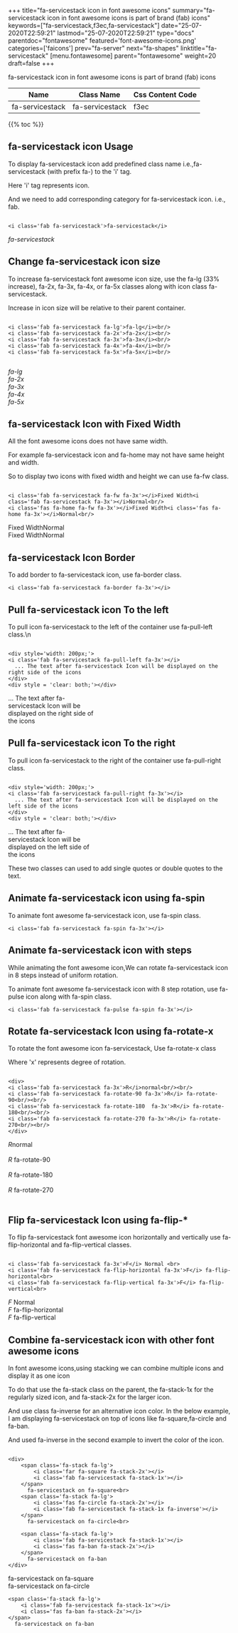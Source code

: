 +++
title="fa-servicestack icon in font awesome icons"
summary="fa-servicestack icon in font awesome icons is part of brand (fab) icons"
keywords=["fa-servicestack,f3ec,fa-servicestack"]
date="25-07-2020T22:59:21"
lastmod="25-07-2020T22:59:21"
type="docs"
parentdoc="fontawesome"
featured='font-awesome-icons.png'
categories=['faicons']
prev="fa-server"
next="fa-shapes"
linktitle="fa-servicestack"
[menu.fontawesome]
parent="fontawesome"
weight=20
draft=false
+++


fa-servicestack icon in font awesome icons is part of brand (fab) icons

<div class='table-responsive'><table class='table'><thead><tr><th>Name</th><th>Class Name</th><th>Css Content Code</th></tr></thead><tbody><tr><td>fa-servicestack</td><td>fa-servicestack</td><td>f3ec</td></tr></tbody></table></div>


{{% toc %}}


## fa-servicestack icon Usage

To display fa-servicestack icon add predefined class name i.e.,fa-servicestack (with prefix fa-) to the 'i' tag.

Here 'i' tag represents icon.

And we need to add corresponding category for fa-servicestack icon. i.e., fab.


```

<i class='fab fa-servicestack'>fa-servicestack</i>
```

<i class='fab fa-servicestack'>fa-servicestack</i>




## Change fa-servicestack icon size
To increase fa-servicestack font awesome icon size, use the fa-lg (33% increase), fa-2x, fa-3x, fa-4x, or fa-5x classes along with icon class fa-servicestack.

Increase in icon size will be relative to their parent container. 

```

<i class='fab fa-servicestack fa-lg'>fa-lg</i><br/>
<i class='fab fa-servicestack fa-2x'>fa-2x</i><br/>
<i class='fab fa-servicestack fa-3x'>fa-3x</i><br/>
<i class='fab fa-servicestack fa-4x'>fa-4x</i><br/>
<i class='fab fa-servicestack fa-5x'>fa-5x</i><br/>
            
```

<i class='fab fa-servicestack fa-lg'>fa-lg</i><br/>
<i class='fab fa-servicestack fa-2x'>fa-2x</i><br/>
<i class='fab fa-servicestack fa-3x'>fa-3x</i><br/>
<i class='fab fa-servicestack fa-4x'>fa-4x</i><br/>
<i class='fab fa-servicestack fa-5x'>fa-5x</i><br/>
            



## fa-servicestack Icon with Fixed Width 

All the font awesome icons does not have same width.

For example fa-servicestack icon and fa-home may not have same height and width.

So to display two icons with fixed width and height we can use fa-fw class.


```

<i class='fab fa-servicestack fa-fw fa-3x'></i>Fixed Width<i class='fab fa-servicestack fa-3x'></i>Normal<br/>
<i class='fas fa-home fa-fw fa-3x'></i>Fixed Width<i class='fas fa-home fa-3x'></i>Normal<br/>
```

<i class='fab fa-servicestack fa-fw fa-3x'></i>Fixed Width<i class='fab fa-servicestack fa-3x'></i>Normal<br/>
<i class='fas fa-home fa-fw fa-3x'></i>Fixed Width<i class='fas fa-home fa-3x'></i>Normal<br/>



## fa-servicestack Icon Border 

To add border to fa-servicestack icon, use fa-border class.


```
<i class='fab fa-servicestack fa-border fa-3x'></i>

```
<i class='fab fa-servicestack fa-border fa-3x'></i>





## Pull fa-servicestack icon To the left

To pull icon fa-servicestack to the left of the container use fa-pull-left class.\n

```

<div style='width: 200px;'>
<i class='fab fa-servicestack fa-pull-left fa-3x'></i>
  ... The text after fa-servicestack Icon will be displayed on the right side of the icons
</div>
<div style = 'clear: both;'></div>
```

<div style='width: 200px;'>
<i class='fab fa-servicestack fa-pull-left fa-3x'></i>
  ... The text after fa-servicestack Icon will be displayed on the right side of the icons
</div>
<div style = 'clear: both;'></div>




## Pull fa-servicestack icon To the right
To pull icon fa-servicestack to the right of the container use fa-pull-right class.

```

<div style='width: 200px;'>
<i class='fab fa-servicestack fa-pull-right fa-3x'></i>
  ... The text after fa-servicestack Icon will be displayed on the left side of the icons
</div>
<div style = 'clear: both;'></div>
```

<div style='width: 200px;'>
<i class='fab fa-servicestack fa-pull-right fa-3x'></i>
  ... The text after fa-servicestack Icon will be displayed on the left side of the icons
</div>
<div style = 'clear: both;'></div>

These two classes can used to add single quotes or double quotes to the text.


## Animate fa-servicestack icon using fa-spin
To animate font awesome fa-servicestack icon, use fa-spin class.

```
<i class='fab fa-servicestack fa-spin fa-3x'></i>
```
<i class='fab fa-servicestack fa-spin fa-3x'></i>




## Animate fa-servicestack icon with steps
While animating the font awesome icon,We can rotate fa-servicestack icon in 8 steps instead of uniform rotation.

To animate font awesome fa-servicestack icon with 8 step rotation, use fa-pulse icon along with fa-spin class.


```
<i class='fab fa-servicestack fa-pulse fa-spin fa-3x'></i>

```
<i class='fab fa-servicestack fa-pulse fa-spin fa-3x'></i>





## Rotate fa-servicestack Icon using fa-rotate-x
To rotate the font awesome icon fa-servicestack, Use fa-rotate-x class

Where 'x' represents degree of rotation.


```

<div>
<i class='fab fa-servicestack fa-3x'>R</i>normal<br/><br/>
<i class='fab fa-servicestack fa-rotate-90 fa-3x'>R</i> fa-rotate-90<br/><br/> 
<i class='fab fa-servicestack fa-rotate-180  fa-3x'>R</i> fa-rotate-180<br/><br/> 
<i class='fab fa-servicestack fa-rotate-270 fa-3x'>R</i> fa-rotate-270<br/><br/>
</div>
```

<div>
<i class='fab fa-servicestack fa-3x'>R</i>normal<br/><br/>
<i class='fab fa-servicestack fa-rotate-90 fa-3x'>R</i> fa-rotate-90<br/><br/> 
<i class='fab fa-servicestack fa-rotate-180  fa-3x'>R</i> fa-rotate-180<br/><br/> 
<i class='fab fa-servicestack fa-rotate-270 fa-3x'>R</i> fa-rotate-270<br/><br/>
</div>




## Flip fa-servicestack Icon using fa-flip-*
To flip fa-servicestack font awesome icon horizontally and vertically use fa-flip-horizontal and fa-flip-vertical classes. 

```

<i class='fab fa-servicestack fa-3x'>F</i> Normal <br>
<i class='fab fa-servicestack fa-flip-horizontal fa-3x'>F</i> fa-flip-horizontal<br>
<i class='fab fa-servicestack fa-flip-vertical fa-3x'>F</i> fa-flip-vertical<br>
```

<i class='fab fa-servicestack fa-3x'>F</i> Normal <br>
<i class='fab fa-servicestack fa-flip-horizontal fa-3x'>F</i> fa-flip-horizontal<br>
<i class='fab fa-servicestack fa-flip-vertical fa-3x'>F</i> fa-flip-vertical<br>




## Combine fa-servicestack icon with other font awesome icons
In font awesome icons,using stacking we can combine multiple icons and display it as one icon 

To do that use the fa-stack class on the parent, the fa-stack-1x for the regularly sized icon, and fa-stack-2x for the larger icon.

And use class fa-inverse for an alternative icon color. 
In the below example, I am displaying fa-servicestack on top of icons like fa-square,fa-circle and fa-ban.

And used fa-inverse in the second example to invert the color of the icon.

```

<div>
    <span class='fa-stack fa-lg'>
        <i class='far fa-square fa-stack-2x'></i>
        <i class='fab fa-servicestack fa-stack-1x'></i>
    </span>
      fa-servicestack on fa-square<br>
    <span class='fa-stack fa-lg'>
        <i class='fas fa-circle fa-stack-2x'></i>
        <i class='fab fa-servicestack fa-stack-1x fa-inverse'></i>
    </span>
      fa-servicestack on fa-circle<br>

    <span class='fa-stack fa-lg'>
        <i class='fab fa-servicestack fa-stack-1x'></i>
        <i class='fas fa-ban fa-stack-2x'></i>
    </span>
      fa-servicestack on fa-ban
</div>
```

<div>
    <span class='fa-stack fa-lg'>
        <i class='far fa-square fa-stack-2x'></i>
        <i class='fab fa-servicestack fa-stack-1x'></i>
    </span>
      fa-servicestack on fa-square<br>
    <span class='fa-stack fa-lg'>
        <i class='fas fa-circle fa-stack-2x'></i>
        <i class='fab fa-servicestack fa-stack-1x fa-inverse'></i>
    </span>
      fa-servicestack on fa-circle<br>

    <span class='fa-stack fa-lg'>
        <i class='fab fa-servicestack fa-stack-1x'></i>
        <i class='fas fa-ban fa-stack-2x'></i>
    </span>
      fa-servicestack on fa-ban
</div>







